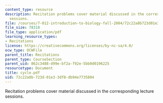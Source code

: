 ```yaml
---
content_type: resource
description: Recitation problems cover material discussed in the corresponding lecture
  sessions.
file: /courses/7-012-introduction-to-biology-fall-2004/72c22a8b723d01e33df8db94e7735804_cycle.pdf
file_size: 78318
file_type: application/pdf
learning_resource_types:
- Recitations
license: https://creativecommons.org/licenses/by-nc-sa/4.0/
ocw_type: OCWFile
parent_title: Recitations
parent_type: CourseSection
parent_uid: 862c3488-d99e-bf2a-f92e-5bb0d0196225
resourcetype: Document
title: cycle.pdf
uid: 72c22a8b-723d-01e3-3df8-db94e7735804
---
```

Recitation problems cover material discussed in the corresponding lecture sessions.